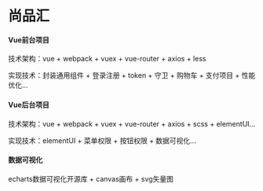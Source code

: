 # 尚品汇

#### Vue前台项目
 技术架构：vue + webpack + vuex + vue-router + axios + less

 实现技术：封装通用组件 + 登录注册 + token + 守卫 + 购物车 + 支付项目 + 性能优化...

#### Vue后台项目
 技术架构：vue + webpack + vuex + vue-router + axios + scss + elementUI...
 
 实现技术：elementUI + 菜单权限 + 按钮权限 + 数据可视化...

#### 数据可视化
 echarts数据可视化开源库 + canvas画布 + svg矢量图